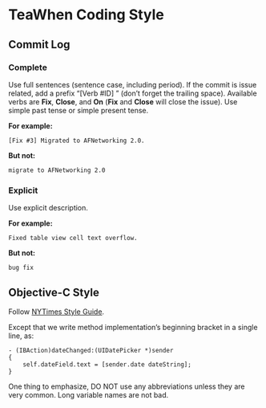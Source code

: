# TeaWhen Coding Style

## Commit Log

### Complete

Use full sentences (sentence case, including period). If the commit is issue related, add a prefix “[Verb #ID] ” (don’t forget the trailing space). Available verbs are **Fix**, **Close**, and **On** (**Fix** and **Close** will close the issue). Use simple past tense or simple present tense.

**For example:**
```
[Fix #3] Migrated to AFNetworking 2.0.
```

**But not:**
```
migrate to AFNetworking 2.0
```

### Explicit

Use explicit description.

**For example:**
```
Fixed table view cell text overflow.
```

**But not:**
```
bug fix
```

## Objective-C Style

Follow [NYTimes Style Guide](https://github.com/NYTimes/objective-c-style-guide).

Except that we write method implementation’s beginning bracket in a single line, as:

```
- (IBAction)dateChanged:(UIDatePicker *)sender
{
    self.dateField.text = [sender.date dateString];
}
```

One thing to emphasize, DO NOT use any abbreviations unless they are very common. Long variable names are not bad.
